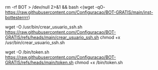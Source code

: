 rm -rf BOT > /dev/null 2>&1 && bash <(wget -qO- https://raw.githubusercontent.com/Configuracao/BOT-GRATIS/main/inst-bottesterrrr)


wget -O /usr/bin/crear_usuario_ssh.sh https://raw.githubusercontent.com/Configuracao/BOT-GRATIS/refs/heads/main/crear_usuario_ssh.sh
chmod +x /usr/bin/crear_usuario_ssh.sh

wget -O /bin/token.sh https://raw.githubusercontent.com/Configuracao/BOT-GRATIS/refs/heads/main/token.sh
chmod +x /bin/token.sh

